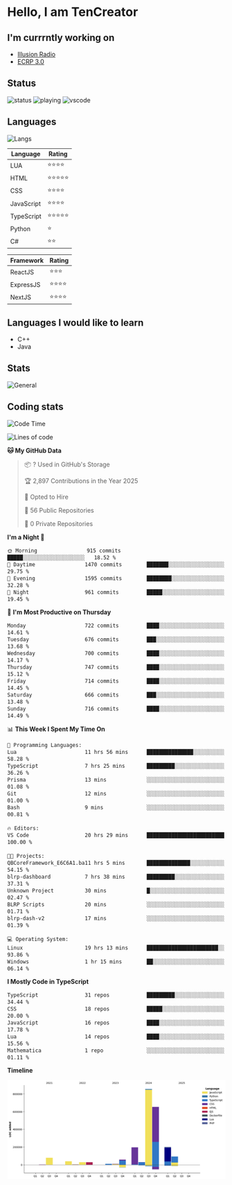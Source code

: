 # Hello, I am TenCreator

## I'm currrntly working on
- [Illusion Radio](https://illusionradio.co.uk/)
- [ECRP 3.0](http://github.com/Emerald-Coast-Roleplay/)

## Status
![status](https://api.statusbadges.me/badge/status/518334475038359555?simple=true&style=for-the-badge)
![playing](https://api.statusbadges.me/badge/playing/518334475038359555?style=for-the-badge)
![vscode](https://api.statusbadges.me/badge/vscode/518334475038359555?style=for-the-badge)

## Languages
![Langs](https://github-readme-stats.vercel.app/api/top-langs/?username=tencreator&layout=compact&theme=radical)


|Language|Rating|
|--------|------|
|LUA|⭐️⭐️⭐️⭐️|
|HTML|⭐️⭐️⭐️⭐️⭐️|
|CSS|⭐️⭐️⭐️⭐️|
|JavaScript|⭐️⭐️⭐️⭐️|
|TypeScript|⭐️⭐️⭐️⭐️⭐️|
|Python|⭐️|
|C#|⭐️⭐️ |

|Framework|Rating|
|--------|------|
|ReactJS|⭐️⭐️⭐|
|ExpressJS|⭐️⭐️⭐️⭐️|
|NextJS|⭐️⭐️⭐⭐️|

## Languages I would like to learn
- C++
- Java

## Stats
![General](https://github-readme-stats.vercel.app/api?username=tencreator&show_icons=true&theme=radical)

## Coding stats

<!--START_SECTION:waka-->
![Code Time](http://img.shields.io/badge/Code%20Time-581%20hrs%2049%20mins-blue)

![Lines of code](https://img.shields.io/badge/From%20Hello%20World%20I%27ve%20Written-2.3%20million%20lines%20of%20code-blue)

**🐱 My GitHub Data** 

> 📦 ? Used in GitHub's Storage 
 > 
> 🏆 2,897 Contributions in the Year 2025
 > 
> 💼 Opted to Hire
 > 
> 📜 56 Public Repositories 
 > 
> 🔑 0 Private Repositories 
 > 
**I'm a Night 🦉** 

```text
🌞 Morning                915 commits         █████░░░░░░░░░░░░░░░░░░░░   18.52 % 
🌆 Daytime                1470 commits        ███████░░░░░░░░░░░░░░░░░░   29.75 % 
🌃 Evening                1595 commits        ████████░░░░░░░░░░░░░░░░░   32.28 % 
🌙 Night                  961 commits         █████░░░░░░░░░░░░░░░░░░░░   19.45 % 
```
📅 **I'm Most Productive on Thursday** 

```text
Monday                   722 commits         ████░░░░░░░░░░░░░░░░░░░░░   14.61 % 
Tuesday                  676 commits         ███░░░░░░░░░░░░░░░░░░░░░░   13.68 % 
Wednesday                700 commits         ████░░░░░░░░░░░░░░░░░░░░░   14.17 % 
Thursday                 747 commits         ████░░░░░░░░░░░░░░░░░░░░░   15.12 % 
Friday                   714 commits         ████░░░░░░░░░░░░░░░░░░░░░   14.45 % 
Saturday                 666 commits         ███░░░░░░░░░░░░░░░░░░░░░░   13.48 % 
Sunday                   716 commits         ████░░░░░░░░░░░░░░░░░░░░░   14.49 % 
```


📊 **This Week I Spent My Time On** 

```text
💬 Programming Languages: 
Lua                      11 hrs 56 mins      ███████████████░░░░░░░░░░   58.28 % 
TypeScript               7 hrs 25 mins       █████████░░░░░░░░░░░░░░░░   36.26 % 
Prisma                   13 mins             ░░░░░░░░░░░░░░░░░░░░░░░░░   01.08 % 
Git                      12 mins             ░░░░░░░░░░░░░░░░░░░░░░░░░   01.00 % 
Bash                     9 mins              ░░░░░░░░░░░░░░░░░░░░░░░░░   00.81 % 

🔥 Editors: 
VS Code                  20 hrs 29 mins      █████████████████████████   100.00 % 

🐱‍💻 Projects: 
QBCoreFramework_E6C6A1.ba11 hrs 5 mins       ██████████████░░░░░░░░░░░   54.15 % 
blrp-dashboard           7 hrs 38 mins       █████████░░░░░░░░░░░░░░░░   37.31 % 
Unknown Project          30 mins             █░░░░░░░░░░░░░░░░░░░░░░░░   02.47 % 
BLRP Scripts             20 mins             ░░░░░░░░░░░░░░░░░░░░░░░░░   01.71 % 
blrp-dash-v2             17 mins             ░░░░░░░░░░░░░░░░░░░░░░░░░   01.39 % 

💻 Operating System: 
Linux                    19 hrs 13 mins      ███████████████████████░░   93.86 % 
Windows                  1 hr 15 mins        ██░░░░░░░░░░░░░░░░░░░░░░░   06.14 % 
```

**I Mostly Code in TypeScript** 

```text
TypeScript               31 repos            █████████░░░░░░░░░░░░░░░░   34.44 % 
CSS                      18 repos            █████░░░░░░░░░░░░░░░░░░░░   20.00 % 
JavaScript               16 repos            ████░░░░░░░░░░░░░░░░░░░░░   17.78 % 
Lua                      14 repos            ████░░░░░░░░░░░░░░░░░░░░░   15.56 % 
Mathematica              1 repo              ░░░░░░░░░░░░░░░░░░░░░░░░░   01.11 % 
```



**Timeline**

![Lines of Code chart](https://raw.githubusercontent.com/tencreator/tencreator/main/assets/bar_graph.png)


<!--END_SECTION:waka-->
